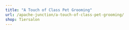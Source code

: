 ```yaml
---
title: "A Touch of Class Pet Grooming"
url: /apache-junction/a-touch-of-class-pet-grooming/
shop: Tiersalon
---
```

